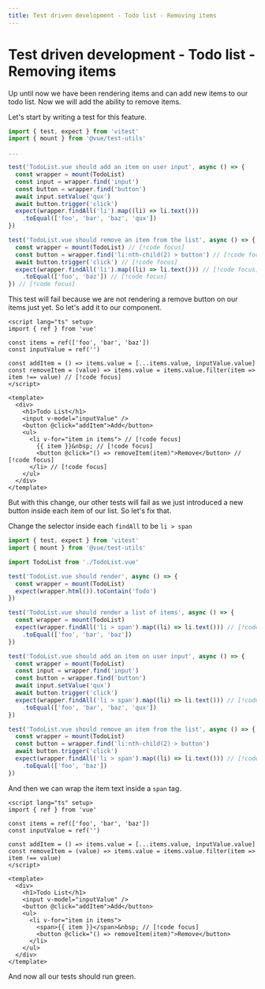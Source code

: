 ```yaml
---
title: Test driven development - Todo list - Removing items
---
```


# Test driven development - Todo list - Removing items

Up until now we have been rendering items and can add new items
to our todo list. Now we will add the ability to remove items.

Let's start by writing a test for this feature.

```ts
import { test, expect } from 'vitest'
import { mount } from '@vue/test-utils'

...

test('TodoList.vue should add an item on user input', async () => {
  const wrapper = mount(TodoList)
  const input = wrapper.find('input')
  const button = wrapper.find('button')
  await input.setValue('qux')
  await button.trigger('click')
  expect(wrapper.findAll('li').map((li) => li.text()))
    .toEqual(['foo', 'bar', 'baz', 'qux'])
})

test('TodoList.vue should remove an item from the list', async () => { // [!code focus]
  const wrapper = mount(TodoList) // [!code focus]
  const button = wrapper.find('li:nth-child(2) > button') // [!code focus]
  await button.trigger('click') // [!code focus]
  expect(wrapper.findAll('li').map((li) => li.text())) // [!code focus]
    .toEqual(['foo', 'baz']) // [!code focus]
}) // [!code focus]
```

This test will fail because we are not rendering a remove button
on our items just yet. So let's add it to our component.

```vue
<script lang="ts" setup>
import { ref } from 'vue'

const items = ref(['foo', 'bar', 'baz'])
const inputValue = ref('')

const addItem = () => items.value = [...items.value, inputValue.value]
const removeItem = (value) => items.value = items.value.filter(item => item !== value) // [!code focus]
</script>

<template>
  <div>
    <h1>Todo List</h1>
    <input v-model="inputValue" />
    <button @click="addItem">Add</button>
    <ul>
      <li v-for="item in items"> // [!code focus]
        {{ item }}&nbsp; // [!code focus]
        <button @click="() => removeItem(item)">Remove</button> // [!code focus]
      </li> // [!code focus]
    </ul>
  </div>
</template>
```

But with this change, our other tests will fail as we just introduced
a new button inside each item of our list. So let's fix that.

Change the selector inside each `findAll` to be `li > span`

```ts
import { test, expect } from 'vitest'
import { mount } from '@vue/test-utils'

import TodoList from './TodoList.vue'

test('TodoList.vue should render', async () => {
  const wrapper = mount(TodoList)
  expect(wrapper.html()).toContain('Todo')
})

test('TodoList.vue should render a list of items', async () => {
  const wrapper = mount(TodoList)
  expect(wrapper.findAll('li > span').map((li) => li.text())) // [!code focus]
    .toEqual(['foo', 'bar', 'baz'])
})

test('TodoList.vue should add an item on user input', async () => {
  const wrapper = mount(TodoList)
  const input = wrapper.find('input')
  const button = wrapper.find('button')
  await input.setValue('qux')
  await button.trigger('click')
  expect(wrapper.findAll('li > span').map((li) => li.text())) // [!code focus]
    .toEqual(['foo', 'bar', 'baz', 'qux'])
})

test('TodoList.vue should remove an item from the list', async () => {
  const wrapper = mount(TodoList)
  const button = wrapper.find('li:nth-child(2) > button')
  await button.trigger('click')
  expect(wrapper.findAll('li > span').map((li) => li.text())) // [!code focus]
    .toEqual(['foo', 'baz'])
})
```

And then we can wrap the item text inside a `span` tag.

```vue
<script lang="ts" setup>
import { ref } from 'vue'

const items = ref(['foo', 'bar', 'baz'])
const inputValue = ref('')

const addItem = () => items.value = [...items.value, inputValue.value]
const removeItem = (value) => items.value = items.value.filter(item => item !== value)
</script>

<template>
  <div>
    <h1>Todo List</h1>
    <input v-model="inputValue" />
    <button @click="addItem">Add</button>
    <ul>
      <li v-for="item in items">
        <span>{{ item }}</span>&nbsp; // [!code focus]
        <button @click="() => removeItem(item)">Remove</button>
      </li>
    </ul>
  </div>
</template>
```

And now all our tests should run green.